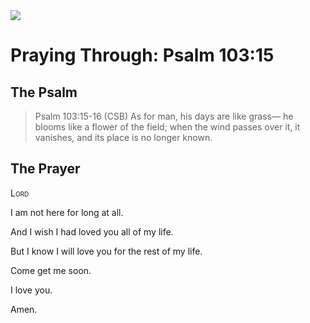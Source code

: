 <img class="intro-right" src="/images/art-paris-psalter.jpg">

# Praying Through: Psalm 103:15

## The Psalm

>Psalm 103:15-16 (CSB) As for man, his days are like grass— he blooms like a flower of the field; when the wind passes over it, it vanishes, and its place is no longer known.

## The Prayer

<div style="font-variant: small-caps;">
Lord
</div>

I am not here for long at all. 

And I wish I had loved you all of my life. 

But I know I will love you for the rest of my life. 

Come get me soon. 

I love you.

Amen.

